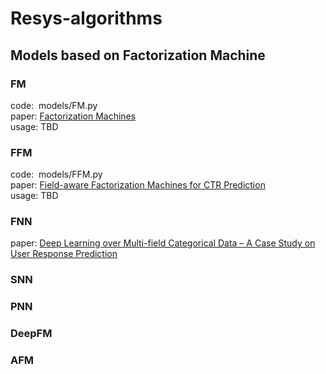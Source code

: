 # Resys-algorithms

## Models based on Factorization Machine
### FM
code:&nbsp;&nbsp;models/FM.py  
paper: [Factorization Machines](https://www.csie.ntu.edu.tw/~b97053/paper/Rendle2010FM.pdf)  
usage: TBD

### FFM
code:&nbsp;&nbsp;models/FFM.py  
paper: [Field-aware Factorization Machines for CTR Prediction](https://www.csie.ntu.edu.tw/~cjlin/papers/ffm.pdf)  
usage: TBD

### FNN
paper: [Deep Learning over Multi-field Categorical Data – A Case Study on User Response Prediction](https://arxiv.org/pdf/1601.02376.pdf)

### SNN

### PNN

### DeepFM

### AFM